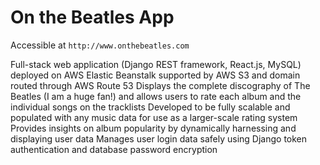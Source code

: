 # On the Beatles App 

Accessible at `http://www.onthebeatles.com`

Full-stack web application (Django REST framework, React.js, MySQL) deployed on AWS Elastic Beanstalk supported by AWS S3 and domain routed through AWS Route 53
Displays the complete discography of The Beatles (I am a huge fan!) and allows users to rate each album and the individual songs on the tracklists
Developed to be fully scalable and populated with any music data for use as a larger-scale rating system
Provides insights on album popularity by dynamically harnessing and displaying user data
Manages user login data safely using Django token authentication and database password encryption
